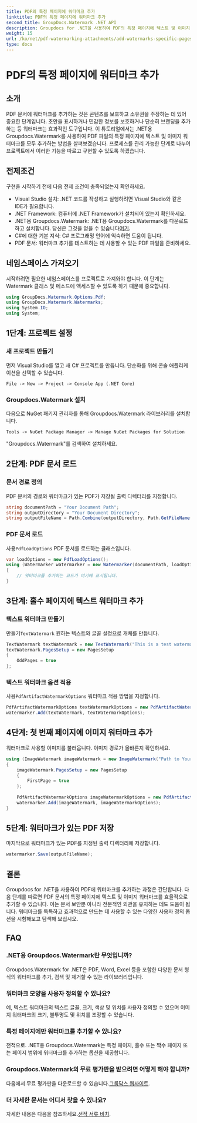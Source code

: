 ```yaml
---
title: PDF의 특정 페이지에 워터마크 추가
linktitle: PDF의 특정 페이지에 워터마크 추가
second_title: GroupDocs.Watermark .NET API
description: Groupdocs for .NET을 사용하여 PDF의 특정 페이지에 텍스트 및 이미지 워터마크를 추가하는 방법을 알아보세요. 문서를 보호하려면 자세한 가이드를 따르세요.
weight: 15
url: /ko/net/pdf-watermarking-attachments/add-watermarks-specific-pages-pdf/
type: docs
---
```

# PDF의 특정 페이지에 워터마크 추가

## 소개
PDF 문서에 워터마크를 추가하는 것은 콘텐츠를 보호하고 소유권을 주장하는 데 있어 중요한 단계입니다. 초안을 표시하거나 민감한 정보를 보호하거나 단순히 브랜딩을 추가하는 등 워터마크는 효과적인 도구입니다. 이 튜토리얼에서는 .NET용 Groupdocs.Watermark를 사용하여 PDF 파일의 특정 페이지에 텍스트 및 이미지 워터마크를 모두 추가하는 방법을 살펴보겠습니다. 프로세스를 관리 가능한 단계로 나누어 프로젝트에서 이러한 기능을 따르고 구현할 수 있도록 하겠습니다.
## 전제조건
구현을 시작하기 전에 다음 전제 조건이 충족되었는지 확인하세요.
- Visual Studio 설치: .NET 코드를 작성하고 실행하려면 Visual Studio와 같은 IDE가 필요합니다.
- .NET Framework: 컴퓨터에 .NET Framework가 설치되어 있는지 확인하세요.
-  .NET용 Groupdocs.Watermark: .NET용 Groupdocs.Watermark를 다운로드하고 설치합니다. 당신은 그것을 얻을 수 있습니다[여기](https://releases.groupdocs.com/Watermark/net/).
- C#에 대한 기본 지식: C# 프로그래밍 언어에 익숙하면 도움이 됩니다.
- PDF 문서: 워터마크 추가를 테스트하는 데 사용할 수 있는 PDF 파일을 준비하세요.
## 네임스페이스 가져오기
시작하려면 필요한 네임스페이스를 프로젝트로 가져와야 합니다. 이 단계는 Watermark 클래스 및 메소드에 액세스할 수 있도록 하기 때문에 중요합니다.
```csharp
using GroupDocs.Watermark.Options.Pdf;
using GroupDocs.Watermark.Watermarks;
using System.IO;
using System;
```
## 1단계: 프로젝트 설정
### 새 프로젝트 만들기
먼저 Visual Studio를 열고 새 C# 프로젝트를 만듭니다. 단순화를 위해 콘솔 애플리케이션을 선택할 수 있습니다.
```plaintext
File -> New -> Project -> Console App (.NET Core)
```
### Groupdocs.Watermark 설치
다음으로 NuGet 패키지 관리자를 통해 Groupdocs.Watermark 라이브러리를 설치합니다.
```plaintext
Tools -> NuGet Package Manager -> Manage NuGet Packages for Solution
```
"Groupdocs.Watermark"를 검색하여 설치하세요.
## 2단계: PDF 문서 로드
### 문서 경로 정의
PDF 문서의 경로와 워터마크가 있는 PDF가 저장될 출력 디렉터리를 지정합니다.
```csharp
string documentPath = "Your Document Path";
string outputDirectory = "Your Document Directory";
string outputFileName = Path.Combine(outputDirectory, Path.GetFileName(documentPath));
```
### PDF 문서 로드
 사용`PdfLoadOptions` PDF 문서를 로드하는 클래스입니다.
```csharp
var loadOptions = new PdfLoadOptions();
using (Watermarker watermarker = new Watermarker(documentPath, loadOptions))
{
    // 워터마크를 추가하는 코드가 여기에 표시됩니다.
}
```
## 3단계: 홀수 페이지에 텍스트 워터마크 추가
### 텍스트 워터마크 만들기
 만들기`TextWatermark` 원하는 텍스트와 글꼴 설정으로 개체를 만듭니다.
```csharp
TextWatermark textWatermark = new TextWatermark("This is a test watermark", new Font("Arial", 8));
textWatermark.PagesSetup = new PagesSetup
{
    OddPages = true
};
```
### 텍스트 워터마크 옵션 적용
 사용`PdfArtifactWatermarkOptions` 워터마크 적용 방법을 지정합니다.
```csharp
PdfArtifactWatermarkOptions textWatermarkOptions = new PdfArtifactWatermarkOptions();
watermarker.Add(textWatermark, textWatermarkOptions);
```
## 4단계: 첫 번째 페이지에 이미지 워터마크 추가
워터마크로 사용할 이미지를 불러옵니다. 이미지 경로가 올바른지 확인하세요.
```csharp
using (ImageWatermark imageWatermark = new ImageWatermark("Path to Your Image"))
{
    imageWatermark.PagesSetup = new PagesSetup
    {
        FirstPage = true
    };
    
    PdfArtifactWatermarkOptions imageWatermarkOptions = new PdfArtifactWatermarkOptions();
    watermarker.Add(imageWatermark, imageWatermarkOptions);
}
```
## 5단계: 워터마크가 있는 PDF 저장
마지막으로 워터마크가 있는 PDF를 지정된 출력 디렉터리에 저장합니다.
```csharp
watermarker.Save(outputFileName);
```
## 결론
Groupdocs for .NET을 사용하여 PDF에 워터마크를 추가하는 과정은 간단합니다. 다음 단계를 따르면 PDF 문서의 특정 페이지에 텍스트 및 이미지 워터마크를 효율적으로 추가할 수 있습니다. 이는 문서 보안뿐 아니라 전문적인 외관을 유지하는 데도 도움이 됩니다. 워터마크를 독특하고 효과적으로 만드는 데 사용할 수 있는 다양한 사용자 정의 옵션을 시험해보고 탐색해 보십시오.
## FAQ
### .NET용 Groupdocs.Watermark란 무엇입니까?
Groupdocs.Watermark for .NET은 PDF, Word, Excel 등을 포함한 다양한 문서 형식의 워터마크를 추가, 검색 및 제거할 수 있는 라이브러리입니다.
### 워터마크 모양을 사용자 정의할 수 있나요?
예, 텍스트 워터마크의 텍스트 글꼴, 크기, 색상 및 위치를 사용자 정의할 수 있으며 이미지 워터마크의 크기, 불투명도 및 위치를 조정할 수 있습니다.
### 특정 페이지에만 워터마크를 추가할 수 있나요?
전적으로. .NET용 Groupdocs.Watermark는 특정 페이지, 홀수 또는 짝수 페이지 또는 페이지 범위에 워터마크를 추가하는 옵션을 제공합니다.
### Groupdocs.Watermark의 무료 평가판을 받으려면 어떻게 해야 합니까?
 다음에서 무료 평가판을 다운로드할 수 있습니다.[그룹닥스 웹사이트](https://releases.groupdocs.com/).
### 더 자세한 문서는 어디서 찾을 수 있나요?
 자세한 내용은 다음을 참조하세요.[선적 서류 비치](https://tutorials.groupdocs.com/Watermark/net/).